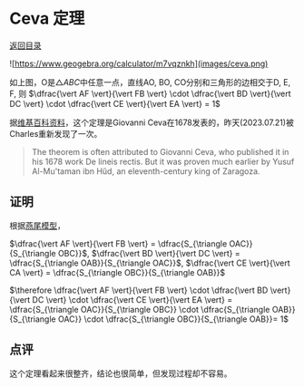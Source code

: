 # Ceva 定理

[返回目录](index.md)

![https://www.geogebra.org/calculator/m7vqznkh](images/ceva.png)

如上图，O是$\triangle ABC$中任意一点，直线AO, BO, CO分别和三角形的边相交于D, E, F, 则
$\dfrac{\vert AF \vert}{\vert FB \vert} \cdot \dfrac{\vert BD \vert}{\vert DC \vert} \cdot \dfrac{\vert CE \vert}{\vert EA \vert} = 1$

据[维基百科资料](https://en.wikipedia.org/wiki/Ceva%27s_theorem)，这个定理是Giovanni Ceva在1678发表的，昨天(2023.07.21)被Charles重新发现了一次。

> The theorem is often attributed to Giovanni Ceva, who published it in his 1678 work De lineis rectis. But it was proven much earlier by Yusuf Al-Mu'taman ibn Hűd, an eleventh-century king of Zaragoza.

## 证明

根据[燕尾模型](yanwei.md)，

$\dfrac{\vert AF \vert}{\vert FB \vert} = \dfrac{S_{\triangle OAC}}{S_{\triangle OBC}}$,
$\dfrac{\vert BD \vert}{\vert DC \vert} = \dfrac{S_{\triangle OAB}}{S_{\triangle OAC}}$,
$\dfrac{\vert CE \vert}{\vert CA \vert} = \dfrac{S_{\triangle OBC}}{S_{\triangle OAB}}$

$\therefore \dfrac{\vert AF \vert}{\vert FB \vert} \cdot \dfrac{\vert BD \vert}{\vert DC \vert} \cdot \dfrac{\vert CE \vert}{\vert EA \vert} = \dfrac{S_{\triangle OAC}}{S_{\triangle OBC}} \cdot \dfrac{S_{\triangle OAB}}{S_{\triangle OAC}} \cdot \dfrac{S_{\triangle OBC}}{S_{\triangle OAB}}= 1$

## 点评

这个定理看起来很整齐，结论也很简单，但发现过程却不容易。

<script>
MathJax = {
  tex: {
    inlineMath: [['$', '$'], ['\\(', '\\)']]
  }
};
</script>
<script id="MathJax-script" async
  src="https://cdn.jsdelivr.net/npm/mathjax@3/es5/tex-chtml.js">
</script>
